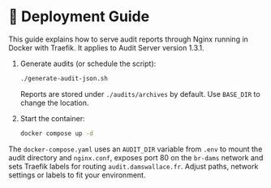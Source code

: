 # 🚀 Deployment Guide

This guide explains how to serve audit reports through Nginx running in Docker with Traefik. It applies to
Audit Server version 1.3.1.

1. Generate audits (or schedule the script):

   ```bash
   ./generate-audit-json.sh
   ```

   Reports are stored under `./audits/archives` by default. Use `BASE_DIR` to change the location.

2. Start the container:

   ```bash
   docker compose up -d
   ```

The `docker-compose.yaml` uses an `AUDIT_DIR` variable from `.env` to mount the audit directory and `nginx.conf`,
exposes port 80 on the `br-dams` network and sets Traefik labels for routing `audit.damswallace.fr`. Adjust
paths, network settings or labels to fit your environment.
